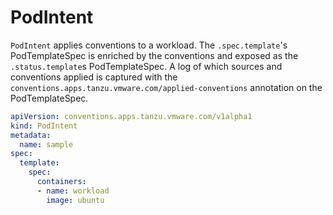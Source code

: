 # PodIntent

`PodIntent` applies conventions to a workload. The `.spec.template`'s PodTemplateSpec is enriched by the conventions and exposed as the `.status.template`s PodTemplateSpec. A log of which sources and conventions applied is captured with the `conventions.apps.tanzu.vmware.com/applied-conventions` annotation on the PodTemplateSpec.

```yaml
apiVersion: conventions.apps.tanzu.vmware.com/v1alpha1
kind: PodIntent
metadata:
  name: sample
spec:
  template:
    spec:
      containers:
      - name: workload
        image: ubuntu
```
